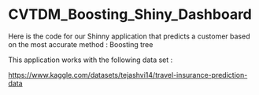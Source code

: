 # CVTDM_Boosting_Shiny_Dashboard

Here is the code for our Shinny application that predicts a customer based on the most accurate method : Boosting tree

This application works with the following data set :

https://www.kaggle.com/datasets/tejashvi14/travel-insurance-prediction-data



